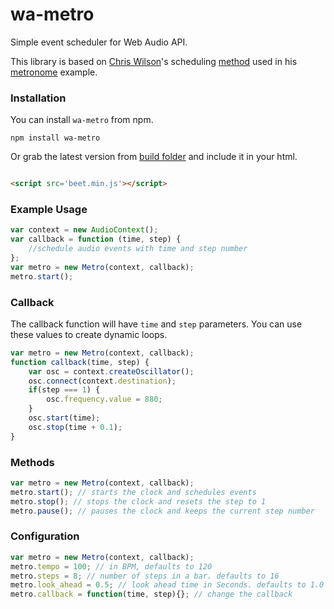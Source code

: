 # wa-metro
Simple event scheduler for Web Audio API.

This library is based on [Chris Wilson](https://twitter.com/cwilso)'s scheduling [method](http://www.html5rocks.com/en/tutorials/audio/scheduling/) used in his [metronome](https://github.com/cwilso/metronome) example. 

### Installation
You can install `wa-metro` from npm.
````
npm install wa-metro
````
Or grab the latest version from [build folder](https://github.com/zya/wa-metro/tree/master/build) and include it in your html.
````html

<script src='beet.min.js'></script>
````
### Example Usage
````js
var context = new AudioContext();
var callback = function (time, step) {
	//schedule audio events with time and step number
};
var metro = new Metro(context, callback);
metro.start();
````
### Callback
The callback function will have `time` and `step` parameters. You can use these values to create dynamic loops.

````js
var metro = new Metro(context, callback);
function callback(time, step) {
	var osc = context.createOscillator();
	osc.connect(context.destination);
	if(step === 1) {
		osc.frequency.value = 880;
	}
	osc.start(time);
	osc.stop(time + 0.1);
}
````
### Methods
````js
var metro = new Metro(context, callback);
metro.start(); // starts the clock and schedules events
metro.stop(); // stops the clock and resets the step to 1
metro.pause(); // pauses the clock and keeps the current step number
````
### Configuration
````js
var metro = new Metro(context, callback);
metro.tempo = 100; // in BPM, defaults to 120
metro.steps = 8; // number of steps in a bar. defaults to 16
metro.look_ahead = 0.5; // look ahead time in Seconds. defaults to 1.0
metro.callback = function(time, step){}; // change the callback
````

